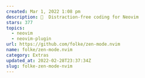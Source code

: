 ```yaml
---
created: Mar 1, 2022 1:08 pm
description: 🧘  Distraction-free coding for Neovim
stars: 377
topics:
  - neovim
  - neovim-plugin
url: https://github.com/folke/zen-mode.nvim
name: folke/zen-mode.nvim
category: Extras
updated_at: 2022-02-28T23:37:34Z
slug: folke-zen-mode-nvim
---
```

